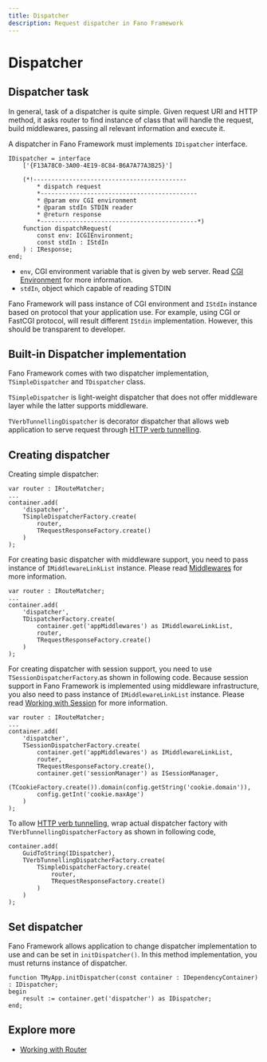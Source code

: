 ```yaml
---
title: Dispatcher
description: Request dispatcher in Fano Framework
---
```


<h1 class="major">Dispatcher</h1>

## Dispatcher task

In general, task of a dispatcher is quite simple. Given request URI and HTTP method, it asks router to find instance of class that will handle the request, build middlewares, passing all relevant information and execute it.

A dispatcher in Fano Framework must implements `IDispatcher` interface.

```
IDispatcher = interface
    ['{F13A78C0-3A00-4E19-8C84-B6A7A77A3B25}']

    (*!-------------------------------------------
        * dispatch request
        *--------------------------------------------
        * @param env CGI environment
        * @param stdIn STDIN reader
        * @return response
        *--------------------------------------------*)
    function dispatchRequest(
        const env: ICGIEnvironment;
        const stdIn : IStdIn
    ) : IResponse;
end;
```
- `env`, CGI environment variable that is given by web server. Read [CGI Environment](/environment) for more information.
- `stdIn`, object which capable of reading STDIN

Fano Framework will pass instance of CGI environment and `IStdIn` instance based on protocol that your application use. For example, using CGI or FastCGI protocol, will result different `IStdin` implementation. However, this should be transparent to developer.

## Built-in Dispatcher implementation

Fano Framework comes with two dispatcher implementation, `TSimpleDispatcher` and
`TDispatcher` class.

`TSimpleDispatcher` is light-weight dispatcher that does not offer middleware layer
while the latter supports middleware.

`TVerbTunnellingDispatcher` is decorator dispatcher that allows web application to serve request through [HTTP verb tunnelling](/security/http-verb-tunnelling).

## Creating dispatcher

Creating simple dispatcher:

```
var router : IRouteMatcher;
...
container.add(
    'dispatcher',
    TSimpleDispatcherFactory.create(
        router,
        TRequestResponseFactory.create()
    )
);
```

For creating basic dispatcher with middleware support, you need to pass instance of `IMiddlewareLinkList` instance. Please read [Middlewares](/middlewares) for more information.

```
var router : IRouteMatcher;
...
container.add(
    'dispatcher',
    TDispatcherFactory.create(
        container.get('appMiddlewares') as IMiddlewareLinkList,
        router,
        TRequestResponseFactory.create()
    )
);
```

For creating dispatcher with session support, you need to use `TSessionDispatcherFactory`.as shown in following code. Because session support in Fano Framework is implemented using  middleware infrastructure, you also need to pass instance of `IMiddlewareLinkList` instance. Please read [Working with Session](/working-with-session) for more information.

```
var router : IRouteMatcher;
...
container.add(
    'dispatcher',
    TSessionDispatcherFactory.create(
        container.get('appMiddlewares') as IMiddlewareLinkList,
        router,
        TRequestResponseFactory.create(),
        container.get('sessionManager') as ISessionManager,
        (TCookieFactory.create()).domain(config.getString('cookie.domain')),
        config.getInt('cookie.maxAge')
    )
);
```

To allow [HTTP verb tunnelling](/security/http-verb-tunnelling), wrap actual dispatcher factory with `TVerbTunnellingDispatcherFactory` as shown in following code,

```
container.add(
    GuidToString(IDispatcher),
    TVerbTunnellingDispatcherFactory.create(
        TSimpleDispatcherFactory.create(
            router,
            TRequestResponseFactory.create()
        )
    )
);
```
## Set dispatcher

Fano Framework allows application to change dispatcher implementation to use and
can be set in `initDispatcher()`. In this method implementation, you must returns
instance of dispatcher.

```
function TMyApp.initDispatcher(const container : IDependencyContainer) : IDispatcher;
begin
    result := container.get('dispatcher') as IDispatcher;
end;
```

## Explore more

- [Working with Router](/working-with-router)
